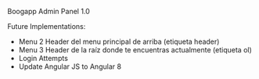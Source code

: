 Boogapp Admin Panel 1.0

Future Implementations:

- Menu 2 Header del menu principal de arriba (etiqueta header)
- Menu 3 Header de la raíz donde te encuentras actualmente (etiqueta ol)
- Login Attempts
- Update Angular JS to Angular 8
